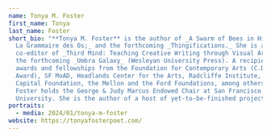 ```yaml
---
name: Tonya M. Foster
first_name: Tonya
last_name: Foster
short_bio: "**Tonya M. Foster** is the author of _A Swarm of Bees in High Court;
  La Grammaire des Os;_ and the forthcoming _Thingifications._ She is a
  co-editor of _Third Mind: Teaching Creative Writing through Visual Arts;_ and
  the forthcoming _Umbra Galaxy_ (Wesleyan University Press). A recipient of
  awards and fellowships from the Foundation for Contemporary Arts (C.D. Wright
  Award), SF MoAD, Headlands Center for the Arts, Radcliffe Institute, Creative
  Capital Foundation, the Mellon and the Ford Foundations, among others, Dr.
  Foster holds the George & Judy Marcus Endowed Chair at San Francisco State
  University. She is the author of a host of yet-to-be-finished projects."
portraits:
  - media: 2024/01/tonya-m-foster
website: https://tonyafosterpoet.com/
---
```

